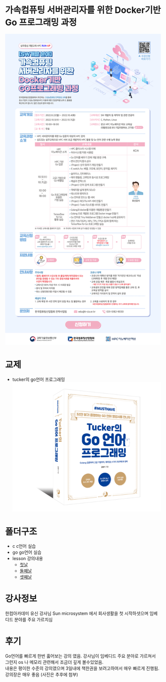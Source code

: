 
# 가속컴퓨팅 서버관리자를 위한 Docker기반 Go 프로그래밍 과정
![커리큘럼](./lesson/img/2022_offline_oct_EDM_2.png)  



# 교제 
- tucker의 go언어 프로그래밍
![커리큘럼](./lesson/img/tucker-book.png)  

# 폴더구조
- c c언어 실습
- go go언어 실습
- lesson 강의내용
  - [첫날](./lesson/day1.md)
  - [둘째날](./lesson/day2.md)
  - [셋째날](./lesson/day3.md)

# 강사정보
한컴아카데미 유신 강사님
Sun microsystem 에서 회사생활을 첫 시작하셧으며 임베디드 분야를 주요 가르치심

# 후기
 Go언어를 빠르게 한번 훓어보는 강의 였음. 강사님이 임베디드 주요 분야로 가르쳐서 그런지 os 나 메모리 관련해서 조금더 깊게 볼수있었음.    
 내용은 평이한 수준의 강의였으며 3일내에 책한권을 보려고하여서 매우 빠르게 진행됨.
 강의장은 매우 좋음 (사진은 추후에 첨부)

